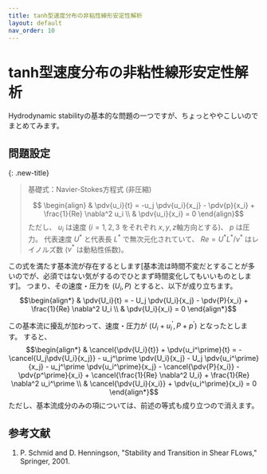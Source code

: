 ```yaml
---
title: tanh型速度分布の非粘性線形安定性解析
layout: default
nav_order: 10
---
```


# tanh型速度分布の非粘性線形安定性解析


Hydrodynamic stabilityの基本的な問題の一つですが、ちょっとややこしいのでまとめてみます。

## 問題設定

{: .new-title}
> 基礎式：Navier-Stokes方程式 (非圧縮)
> 
> $$ \begin{align}
& \pdv{u_i}{t} = -u_j \pdv{u_i}{x_j} - \pdv{p}{x_i} + \frac{1}{Re} \nabla^2 u_i \\
& \pdv{u_i}{x_i} = 0
\end{align}$$
> ただし、 $u_i$ は速度 ($i=1,2,3$ をそれぞれ $x, y, z$軸方向とする)、 $p$ は圧力。
> 代表速度 $U^*$ と代表長 $L^*$ で無次元化されていて、 $Re=U^\ast L^\ast / \nu^\ast$ はレイノルズ数 ($\nu^\ast$ は動粘性係数)。

この式を満たす基本流が存在するとします[基本流は時間不変だとすることが多いのでが、必須ではない気がするのでひとまず時間変化してもいいものとします]。
つまり、その速度・圧力を $(U_i, P)$ とすると、以下が成り立ちます。
$$\begin{align*}
& \pdv{U_i}{t} = - U_j \pdv{U_i}{x_j} - \pdv{P}{x_i} + \frac{1}{Re} \nabla^2 U_i \\
& \pdv{U_i}{x_i} = 0
\end{align*}$$

この基本流に擾乱が加わって、速度・圧力が $(U_i + u_i^\prime, P+p^\prime)$ となったとします。
すると、
$$\begin{align*}
& \cancel{\pdv{U_i}{t}} + \pdv{u_i^\prime}{t} = -
\cancel{U_j\pdv{U_i}{x_j}} - u_j^\prime \pdv{U_i}{x_j} - U_j \pdv{u_i^\prime}{x_j} - u_j^\prime \pdv{u_i^\prime}{x_j} -
\cancel{\pdv{P}{x_i}} - \pdv{p^\prime}{x_i} + \cancel{\frac{1}{Re} \nabla^2 U_i} + \frac{1}{Re} \nabla^2 u_i^\prime \\
& \cancel{\pdv{U_i}{x_i}} + \pdv{u_i^\prime}{x_i} = 0
\end{align*}$$
ただし、基本流成分のみの項については、前述の等式も成り立つので消えます。



## 参考文献
1. P. Schmid and D. Henningson, "Stability and Transition in Shear FLows," Springer, 2001.
